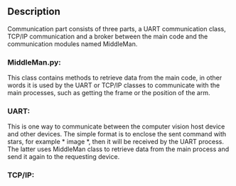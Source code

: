 ## Description
Communication part consists of three parts, a UART communication class, TCP/IP communication
and a broker between the main code and the communication modules named MiddleMan. 
### MiddleMan.py:
This class contains methods to retrieve data from the main code, in other words it is used by 
the UART or TCP/IP classes to communicate with the main processes, such as getting the frame or
the position of the arm.
### UART:
This is one way to communicate between the computer vision host device and other devices.
The simple format is to enclose the sent command with stars, for example * image *, then it will be 
received by the UART process. The latter uses MiddleMan class to retrieve data from the main process 
and send it again to the requesting device.

### TCP/IP:

 
